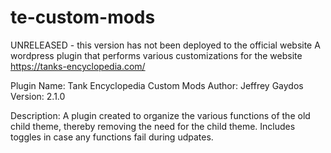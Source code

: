 # te-custom-mods
UNRELEASED - this version has not been deployed to the official website
A wordpress plugin that performs various customizations for the website https://tanks-encyclopedia.com/

Plugin Name: Tank Encyclopedia Custom Mods
Author: Jeffrey Gaydos
Version: 2.1.0

Description: A plugin created to organize the various functions of the old child theme, thereby removing the need for the child theme. Includes toggles in case any functions fail during udpates.
